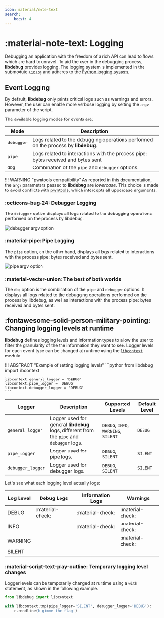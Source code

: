 ```yaml
---
icon: material/note-text
search:
    boost: 4
---
```

# :material-note-text: Logging
Debugging an application with the freedom of a rich API can lead to flows which are hard to unravel. To aid the user in the debugging process, **libdebug** provides logging. The logging system is implemented in the submodule [`liblog`](../../from_pydoc/generated/liblog) and adheres to the [Python logging system](https://docs.python.org/3/library/logging.html).

## Event Logging
By default, **libdebug** only prints critical logs such as warnings and errors. However, the user can enable more verbose logging by setting the `argv` parameter of the script.

The available logging modes for events are:

| Mode | Description |
| --- | --- |
| `debugger` | Logs related to the debugging operations performed on the process by **libdebug**. |
| `pipe` | Logs related to interactions with the process pipe: bytes received and bytes sent. |
| `dbg` | Combination of the `pipe` and `debugger` options. |

!!! WARNING "pwntools compatibility"
    As reported in this documentation, the `argv` parameters passed to **libdebug** are *lowercase*. This choice is made to avoid conflicts with [pwntools](https://github.com/Gallopsled/pwntools), which intercepts all uppercase arguments.

### :octicons-bug-24: Debugger Logging
The `debugger` option displays all logs related to the debugging operations performed on the process by libdebug.

<img src="https://github.com/libdebug/libdebug/blob/main/media/debugger_argv.png?raw=true" alt="debugger argv option" />

### :material-pipe: Pipe Logging
The `pipe` option, on the other hand, displays all logs related to interactions with the process pipe: bytes received and bytes sent.
 
<img src="https://github.com/libdebug/libdebug/blob/dev/media/pipe_argv.png?raw=true" alt="pipe argv option" />

### :material-vector-union: The best of both worlds
The `dbg` option is the combination of the `pipe` and `debugger` options. It displays all logs related to the debugging operations performed on the process by libdebug, as well as interactions with the process pipe: bytes received and bytes sent.

## :fontawesome-solid-person-military-pointing: Changing logging levels at runtime
**libdebug** defines logging levels and information types to allow the user to filter the granularity of the the information they want to see. Logger levels for each event type can be changed at runtime using the [`libcontext`](../../from_pydoc/generated/utils/libcontext) module.

!!! ABSTRACT "Example of setting logging levels"
    ```python
    from libdebug import libcontext

    libcontext.general_logger = 'DEBUG'
    libcontext.pipe_logger = 'DEBUG'
    libcontext.debugger_logger = 'DEBUG'
    ```

| Logger | Description | Supported Levels | Default Level |
| --- | --- | --- | --- |
| `general_logger` | Logger used for general **libdebug** logs, different from the `pipe` and `debugger` logs. | `DEBUG`, `INFO`, `WARNING`, `SILENT` | `DEBUG` |
| `pipe_logger` | Logger used for pipe logs. | `DEBUG`, `SILENT` | `SILENT` |
| `debugger_logger` | Logger used for debugger logs. | `DEBUG`, `SILENT` | `SILENT` |

Let's see what each logging level actually logs:

| Log Level | Debug Logs | Information Logs | Warnings |
|-----------|------------|------------------|----------|
| DEBUG     | :material-check: | :material-check: | :material-check: |
| INFO      |                | :material-check: | :material-check: |
| WARNING   |                |                  | :material-check: |
| SILENT    |                |                  |            |


### :material-script-text-play-outline: Temporary logging level changes
Logger levels can be temporarily changed at runtime using a `with` statement, as shown in the following example.

```python
from libdebug import libcontext

with libcontext.tmp(pipe_logger='SILENT', debugger_logger='DEBUG'):
    r.sendline(b'gimme the flag')
```